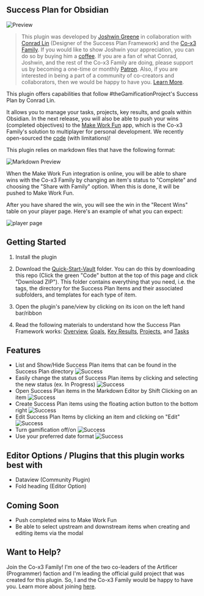 ## Success Plan for Obsidian

![Preview](https://github.com/joshwingreene/obsidian-success-plan/blob/main/assets/images/obsidian-success-plan-preview.png)

> This plugin was developed by [Joshwin Greene](https://github.com/joshwingreene) in collaboration with [Conrad Lin](https://conradlin.com/) (Designer of the Success Plan Framework) and the [Co-x3 Family](https://join.co-x3.com/). If you would like to show Joshwin your appreciation, you can do so by buying him a [coffee](https://ko-fi.com/joshwingreene). If you are a fan of what Conrad, Joshwin, and the rest of the Co-x3 Family are doing, please support us by becoming a one-time or monthly [Patron](https://toolbox.co-x3.com/support-us). Also, if you are interested in being a part of a community of co-creators and collaborators, then we would be happy to have you. [Learn More](https://join.co-x3.com/community).

This plugin offers capabilities that follow #theGamificationProject's Success Plan by Conrad Lin.

It allows you to manage your tasks, projects, key results, and goals within Obsidian. In the next release, you will also be able to push your wins (completed objectives) to the [Make Work Fun](https://www.producthunt.com/posts/make-work-fun-gamify-notion-workspaces) app, which is the Co-x3 Family's solution to multiplayer for personal development. We recently open-sourced the [code](https://github.com/thex3family/make-work-fun) (with limitations)!

This plugin relies on markdown files that have the following format:

![Markdown Preview](https://github.com/joshwingreene/obsidian-success-plan/blob/main/assets/images/task-markdown-preview.png)

When the Make Work Fun integration is online, you will be able to share wins with the Co-x3 Family by changing an item's status to "Complete" and choosing the "Share with Family" option. When this is done, it will be pushed to Make Work Fun.

After you have shared the win, you will see the win in the "Recent Wins" table on your player page. Here's an example of what you can expect:

![player page](https://github.com/joshwingreene/obsidian-success-plan/blob/main/assets/images/obsidian-to-make-work-fun.png)

## Getting Started

1. Install the plugin

2. Download the [Quick-Start-Vault](https://github.com/joshwingreene/obsidian-success-plan/blob/main/assets/docs/Quick-Start-Vault) folder. You can do this by downloading this repo (Click the green "Code" button at the top of this page and click "Download ZIP"). This folder contains everything that you need, i.e. the tags, the directory for the Success Plan Items and their associated subfolders, and templates for each type of item. 

3. Open the plugin's pane/view by clicking on its icon on the left hand bar/ribbon

4. Read the following materials to understand how the Success Plan Framework works: [Overview](https://academy.co-x3.com/en/articles/5116554-success-plan-overview), [Goals](https://academy.co-x3.com/en/articles/5166915-success-plan-goals), [Key Results](https://academy.co-x3.com/en/articles/5167052-success-plan-key-results), [Projects](https://academy.co-x3.com/en/articles/5167054-success-plan-projects), and [Tasks](https://academy.co-x3.com/en/articles/5167058-success-plan-tasks)

## Features

- List and Show/Hide Success Plan items that can be found in the Success Plan directory ![Success](https://img.shields.io/badge/-success-brightgreen)
- Easily change the status of Success Plan items by clicking and selecting the new status (ex. In Progress) ![Success](https://img.shields.io/badge/-success-brightgreen)
- Open Success Plan items in the Markdown Editor by Shift Clicking on an item ![Success](https://img.shields.io/badge/-success-brightgreen)
- Create Success Plan items using the floating action button to the bottom right ![Success](https://img.shields.io/badge/-success-brightgreen)
- Edit Success Plan Items by clicking an item and clicking on "Edit" ![Success](https://img.shields.io/badge/-success-brightgreen)
- Turn gamification off/on ![Success](https://img.shields.io/badge/-success-brightgreen)
- Use your preferred date format ![Success](https://img.shields.io/badge/-success-brightgreen)

## Editor Options / Plugins that this plugin works best with

- Dataview (Community Plugin)
- Fold heading (Editor Option)

## Coming Soon

- Push completed wins to Make Work Fun
- Be able to select upstream and downstream items when creating and editing items via the modal

## Want to Help?

Join the Co-x3 Family! I'm one of the two co-leaders of the Artificer (Programmer) faction and I'm leading the official guild project that was created for this plugin. So, I and the Co-x3 Family would be happy to have you. Learn more about joining [here](https://join.co-x3.com/apply).
